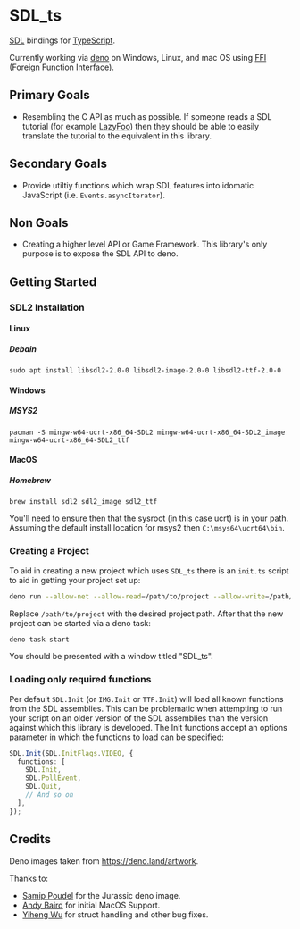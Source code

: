 # SDL_ts

[SDL](https://www.libsdl.org/) bindings for [TypeScript](https://www.typescriptlang.org/).

Currently working via [deno](https://deno.land/) on Windows, Linux, and mac OS using
[FFI](https://deno.land/manual/runtime/ffi_api) (Foreign Function Interface).

## Primary Goals

- Resembling the C API as much as possible. If someone reads a SDL tutorial (for example
  [LazyFoo](https://lazyfoo.net/tutorials/SDL/)) then they should be able to easily translate the tutorial to the
  equivalent in this library.

## Secondary Goals

- Provide utiltiy functions which wrap SDL features into idomatic JavaScript (i.e. `Events.asyncIterator`).

## Non Goals

- Creating a higher level API or Game Framework. This library's only purpose is to expose the SDL API to deno.

## Getting Started

### SDL2 Installation

#### Linux

##### Debain

```shell
sudo apt install libsdl2-2.0-0 libsdl2-image-2.0-0 libsdl2-ttf-2.0-0
```

#### Windows

##### MSYS2

```shell
pacman -S mingw-w64-ucrt-x86_64-SDL2 mingw-w64-ucrt-x86_64-SDL2_image mingw-w64-ucrt-x86_64-SDL2_ttf
```

#### MacOS

##### Homebrew

```shell
brew install sdl2 sdl2_image sdl2_ttf
```

You'll need to ensure then that the sysroot (in this case ucrt) is in your path. Assuming the default install location
for msys2 then `C:\msys64\ucrt64\bin`.

### Creating a Project

To aid in creating a new project which uses `SDL_ts` there is an `init.ts` script to aid in getting your project set up:

```bash
deno run --allow-net --allow-read=/path/to/project --allow-write=/path/to/project --import-map https://deno.land/x/sdl_ts@0.0.4/imports.deno.json https://deno.land/x/sdl_ts@0.0.4/init.ts /path/to/project
```

Replace `/path/to/project` with the desired project path. After that the new project can be started via a deno task:

```bash
deno task start
```

You should be presented with a window titled "SDL_ts".

### Loading only required functions

Per default `SDL.Init` (or `IMG.Init` or `TTF.Init`) will load all known functions from the SDL assemblies. This can be
problematic when attempting to run your script on an older version of the SDL assemblies than the version against which
this library is developed. The Init functions accept an options parameter in which the functions to load can be
specified:

```ts
SDL.Init(SDL.InitFlags.VIDEO, {
  functions: [
    SDL.Init,
    SDL.PollEvent,
    SDL.Quit,
    // And so on
  ],
});
```

## Credits

Deno images taken from https://deno.land/artwork.

Thanks to:

- [Samip Poudel](https://github.com/SamipPoudel58) for the Jurassic deno image.
- [Andy Baird](https://github.com/ajbdev) for initial MacOS Support.
- [Yiheng Wu](https://github.com/jingkaimori) for struct handling and other bug fixes.
